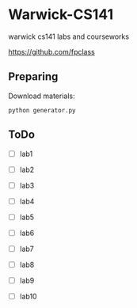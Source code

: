 # Warwick-CS141
warwick cs141 labs and courseworks

https://github.com/fpclass

## Preparing
Download materials:
```shell
python generator.py
```

## ToDo
- [ ] lab1

- [ ] lab2

- [ ] lab3

- [ ] lab4

- [ ] lab5

- [ ] lab6

- [ ] lab7

- [ ] lab8

- [ ] lab9

- [ ] lab10

